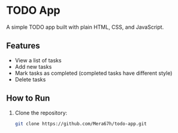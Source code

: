 # TODO App

A simple TODO app built with plain HTML, CSS, and JavaScript.

## Features

- View a list of tasks
- Add new tasks
- Mark tasks as completed (completed tasks have different style)
- Delete tasks

## How to Run

1. Clone the repository:

   ```bash
   git clone https://github.com/Mera67h/todo-app.git
